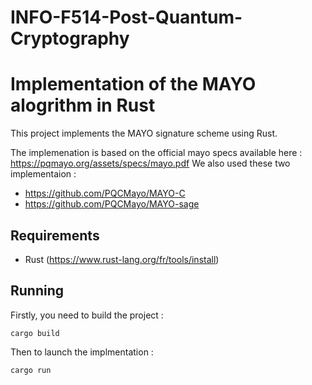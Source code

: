 # INFO-F514-Post-Quantum-Cryptography 
# Implementation of the MAYO alogrithm in Rust

This project implements the MAYO signature scheme using Rust.  

The implemenation is based on the official mayo specs available here : https://pqmayo.org/assets/specs/mayo.pdf
We also used these two implementaion :
- https://github.com/PQCMayo/MAYO-C
- https://github.com/PQCMayo/MAYO-sage


## Requirements   
- Rust  (https://www.rust-lang.org/fr/tools/install)

## Running 

Firstly, you need to build the project :
```
cargo build
```

Then to launch the implmentation :
```
cargo run
```

